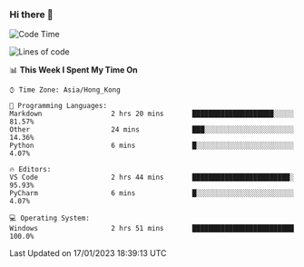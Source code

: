 ### Hi there 👋

<!--
**RoiexLee/RoiexLee** is a ✨ _special_ ✨ repository because its `README.md` (this file) appears on your GitHub profile.

Here are some ideas to get you started:

- 🔭 I’m currently working on ...
- 🌱 I’m currently learning ...
- 👯 I’m looking to collaborate on ...
- 🤔 I’m looking for help with ...
- 💬 Ask me about ...
- 📫 How to reach me: ...
- 😄 Pronouns: ...
- ⚡ Fun fact: ...
-->

<!--START_SECTION:waka-->
![Code Time](http://img.shields.io/badge/Code%20Time-130%20hrs%2052%20mins-blue)

![Lines of code](https://img.shields.io/badge/From%20Hello%20World%20I%27ve%20Written-3%20Thousand%20lines%20of%20code-blue)

📊 **This Week I Spent My Time On** 

```text
⌚︎ Time Zone: Asia/Hong_Kong

💬 Programming Languages: 
Markdown                 2 hrs 20 mins       ████████████████████░░░░░   81.57% 
Other                    24 mins             ███░░░░░░░░░░░░░░░░░░░░░░   14.36% 
Python                   6 mins              █░░░░░░░░░░░░░░░░░░░░░░░░   4.07%

🔥 Editors: 
VS Code                  2 hrs 44 mins       ████████████████████████░   95.93% 
PyCharm                  6 mins              █░░░░░░░░░░░░░░░░░░░░░░░░   4.07%

💻 Operating System: 
Windows                  2 hrs 51 mins       █████████████████████████   100.0%

```


 Last Updated on 17/01/2023 18:39:13 UTC
<!--END_SECTION:waka-->
